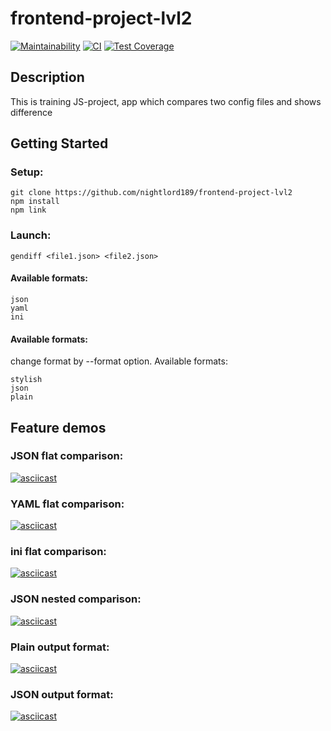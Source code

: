 # frontend-project-lvl2
[![Maintainability](https://api.codeclimate.com/v1/badges/e3678b0710629afd321c/maintainability)](https://codeclimate.com/github/nightlord189/frontend-project-lvl2)
[![CI](https://github.com/nightlord189/frontend-project-lvl2/workflows/main/badge.svg)](https://github.com/nightlord189/frontend-project-lvl2/actions)
[![Test Coverage](https://api.codeclimate.com/v1/badges/e3678b0710629afd321c/test_coverage)](https://codeclimate.com/github/nightlord189/frontend-project-lvl2/test_coverage)


## Description
This is training JS-project, app which compares two config files and shows difference


## Getting Started
### Setup:
```
git clone https://github.com/nightlord189/frontend-project-lvl2
npm install
npm link
```

### Launch:
```
gendiff <file1.json> <file2.json>
```

#### Available formats:
```
json
yaml
ini
```

#### Available formats:
change format by --format option. Available formats:
```
stylish
json
plain
```

## Feature demos

### JSON flat comparison:
[![asciicast](https://asciinema.org/a/tNlOdrGrQh5ZUU19GygwtbmGX.svg)](https://asciinema.org/a/tNlOdrGrQh5ZUU19GygwtbmGX)

### YAML flat comparison:
[![asciicast](https://asciinema.org/a/bUbbgef78aUuX170CERMyuRmx.svg)](https://asciinema.org/a/bUbbgef78aUuX170CERMyuRmx)

### ini flat comparison:
[![asciicast](https://asciinema.org/a/oeA4DWD1R6LHFLGmIi76uWlTc.svg)](https://asciinema.org/a/oeA4DWD1R6LHFLGmIi76uWlTc)

### JSON nested comparison:
[![asciicast](https://asciinema.org/a/mDeUcOm5SheapFgqDdxdrTxN3.svg)](https://asciinema.org/a/mDeUcOm5SheapFgqDdxdrTxN3)

### Plain output format:
[![asciicast](https://asciinema.org/a/2YFWw3RR8JtrBs8vrbyCRg6kn.svg)](https://asciinema.org/a/2YFWw3RR8JtrBs8vrbyCRg6kn)

### JSON output format:
[![asciicast](https://asciinema.org/a/FPoY5ibmaJa7aCVH7IghWqv8S.svg)](https://asciinema.org/a/FPoY5ibmaJa7aCVH7IghWqv8S)